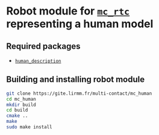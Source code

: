 # Robot module for [`mc_rtc`](https://jrl-umi3218.github.io/mc_rtc/) representing a human model

## Required packages

* [`human_description`](https://gite.lirmm.fr/multi-contact/human_description)

## Building and installing robot module

```bash
git clone https://gite.lirmm.fr/multi-contact/mc_human
cd mc_human
mkdir build
cd build
cmake ..
make
sudo make install
```
